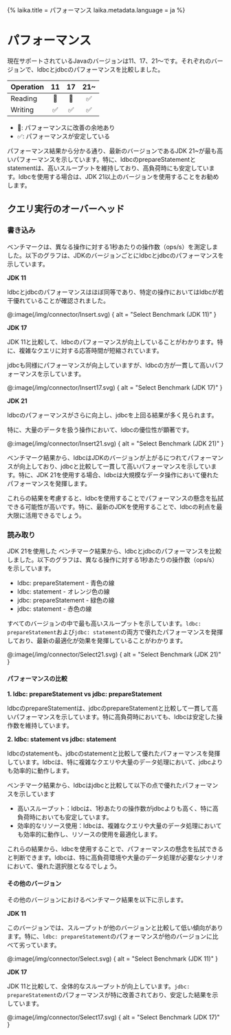 {%
laika.title = パフォーマンス
laika.metadata.language = ja
%}

# パフォーマンス

現在サポートされているJavaのバージョンは11、17、21〜です。それぞれのバージョンで、ldbcとjdbcのパフォーマンスを比較しました。

| Operation | 11 | 17 | 21~ |
|-----------|:--:|:--:|:---:|
| Reading   | 🔺 | 🔺 |  ✅  |
| Writing   | ✅  | ✅  |  ✅  |

- 🔺: パフォーマンスに改善の余地あり
- ✅: パフォーマンスが安定している

パフォーマンス結果から分かる通り、最新のバージョンであるJDK 21~が最も高いパフォーマンスを示しています。特に、ldbcのprepareStatementとstatementは、高いスループットを維持しており、高負荷時にも安定しています。ldbcを使用する場合は、JDK 21以上のバージョンを使用することをお勧めします。

## クエリ実行のオーバーヘッド

### 書き込み

ベンチマークは、異なる操作に対する1秒あたりの操作数（ops/s）を測定しました。以下のグラフは、JDKのバージョンごとにldbcとjdbcのパフォーマンスを示しています。

**JDK 11**

ldbcとjdbcのパフォーマンスはほぼ同等であり、特定の操作においてはldbcが若干優れていることが確認されました。

@:image(/img/connector/Insert.svg) {
alt = "Select Benchmark (JDK 11)"
}

**JDK 17**

JDK 11と比較して、ldbcのパフォーマンスが向上していることがわかります。特に、複雑なクエリに対する応答時間が短縮されています。

jdbcも同様にパフォーマンスが向上していますが、ldbcの方が一貫して高いパフォーマンスを示しています。

@:image(/img/connector/Insert17.svg) {
alt = "Select Benchmark (JDK 17)"
}

**JDK 21**

ldbcのパフォーマンスがさらに向上し、jdbcを上回る結果が多く見られます。

特に、大量のデータを扱う操作において、ldbcの優位性が顕著です。

@:image(/img/connector/Insert21.svg) {
alt = "Select Benchmark (JDK 21)"
}

ベンチマーク結果から、ldbcはJDKのバージョンが上がるにつれてパフォーマンスが向上しており、jdbcと比較して一貫して高いパフォーマンスを示しています。特に、JDK 21を使用する場合、ldbcは大規模なデータ操作において優れたパフォーマンスを発揮します。

これらの結果を考慮すると、ldbcを使用することでパフォーマンスの懸念を払拭できる可能性が高いです。特に、最新のJDKを使用することで、ldbcの利点を最大限に活用できるでしょう。

### 読み取り

JDK 21を使用した ベンチマーク結果から、ldbcとjdbcのパフォーマンスを比較しました。以下のグラフは、異なる操作に対する1秒あたりの操作数（ops/s）を示しています。

- ldbc: prepareStatement - 青色の線
- ldbc: statement - オレンジ色の線
- jdbc: prepareStatement - 緑色の線
- jdbc: statement - 赤色の線

すべてのバージョンの中で最も高いスループットを示しています。`ldbc: prepareStatement`および`jdbc: statement`の両方で優れたパフォーマンスを発揮しており、最新の最適化が効果を発揮していることがわかります。

@:image(/img/connector/Select21.svg) {
alt = "Select Benchmark (JDK 21)"
}

#### パフォーマンスの比較

**1. ldbc: prepareStatement vs jdbc: prepareStatement**

ldbcのprepareStatementは、jdbcのprepareStatementと比較して一貫して高いパフォーマンスを示しています。特に高負荷時においても、ldbcは安定した操作数を維持しています。

**2. ldbc: statement vs jdbc: statement**

ldbcのstatementも、jdbcのstatementと比較して優れたパフォーマンスを発揮しています。ldbcは、特に複雑なクエリや大量のデータ処理において、jdbcよりも効率的に動作します。

ベンチマーク結果から、ldbcはjdbcと比較して以下の点で優れたパフォーマンスを示しています

- 高いスループット：ldbcは、1秒あたりの操作数がjdbcよりも高く、特に高負荷時においても安定しています。
- 効率的なリソース使用：ldbcは、複雑なクエリや大量のデータ処理においても効率的に動作し、リソースの使用を最適化します。

これらの結果から、ldbcを使用することで、パフォーマンスの懸念を払拭できると判断できます。ldbcは、特に高負荷環境や大量のデータ処理が必要なシナリオにおいて、優れた選択肢となるでしょう。

#### その他のバージョン

その他のバージョンにおけるベンチマーク結果を以下に示します。

**JDK 11**

このバージョンでは、スループットが他のバージョンと比較して低い傾向があります。特に、`ldbc: prepareStatement`のパフォーマンスが他のバージョンに比べて劣っています。

@:image(/img/connector/Select.svg) {
alt = "Select Benchmark (JDK 11)"
}

**JDK 17**

JDK 11と比較して、全体的なスループットが向上しています。`jdbc: prepareStatement`のパフォーマンスが特に改善されており、安定した結果を示しています。

@:image(/img/connector/Select17.svg) {
alt = "Select Benchmark (JDK 17)"
}
